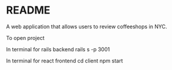 # README

A web application that allows users to review coffeeshops in NYC.

To open project

In terminal for rails backend 
rails s -p 3001

In terminal for react frontend
cd client
npm start
